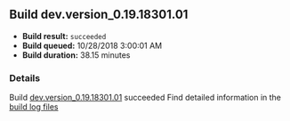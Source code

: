 ## Build dev.version_0.19.18301.01
- **Build result:** `succeeded`
- **Build queued:** 10/28/2018 3:00:01 AM
- **Build duration:** 38.15 minutes
### Details
Build [dev.version_0.19.18301.01](https://winappstudio.visualstudio.com/web/build.aspx?pcguid=a4ef43be-68ce-4195-a619-079b4d9834c2&builduri=vstfs%3a%2f%2f%2fBuild%2fBuild%2f26481) succeeded
Find detailed information in the [build log files](https://uwpctdiags.blob.core.windows.net/buildlogs/dev.version_0.19.18301.01_logs.zip)
